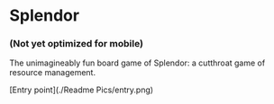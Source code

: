 # Splendor
### (Not yet optimized for mobile)

The unimagineably fun board game of Splendor: a cutthroat game of resource management.

[Entry point](./Readme Pics/entry.png)
